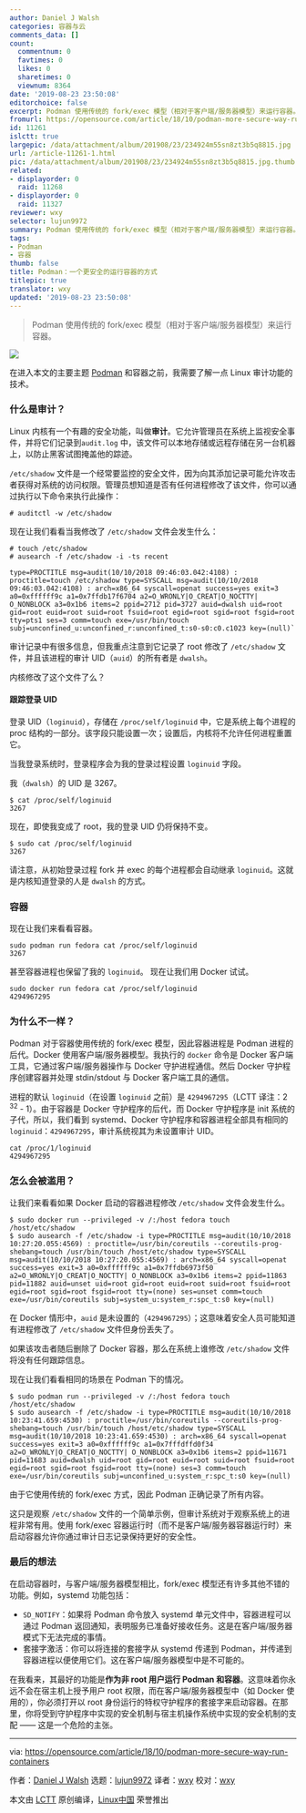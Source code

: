 ```yaml
---
author: Daniel J Walsh
categories: 容器与云
comments_data: []
count:
  commentnum: 0
  favtimes: 0
  likes: 0
  sharetimes: 0
  viewnum: 8364
date: '2019-08-23 23:50:08'
editorchoice: false
excerpt: Podman 使用传统的 fork/exec 模型（相对于客户端/服务器模型）来运行容器。
fromurl: https://opensource.com/article/18/10/podman-more-secure-way-run-containers
id: 11261
islctt: true
largepic: /data/attachment/album/201908/23/234924m55sn8zt3b5q8815.jpg
url: /article-11261-1.html
pic: /data/attachment/album/201908/23/234924m55sn8zt3b5q8815.jpg.thumb.jpg
related:
- displayorder: 0
  raid: 11268
- displayorder: 0
  raid: 11327
reviewer: wxy
selector: lujun9972
summary: Podman 使用传统的 fork/exec 模型（相对于客户端/服务器模型）来运行容器。
tags:
- Podman
- 容器
thumb: false
title: Podman：一个更安全的运行容器的方式
titlepic: true
translator: wxy
updated: '2019-08-23 23:50:08'
---
```



> 
> Podman 使用传统的 fork/exec 模型（相对于客户端/服务器模型）来运行容器。
> 
> 
> 


![](/data/attachment/album/201908/23/234924m55sn8zt3b5q8815.jpg)


在进入本文的主要主题 [Podman](https://podman.io) 和容器之前，我需要了解一点 Linux 审计功能的技术。


### 什么是审计？


Linux 内核有一个有趣的安全功能，叫做**审计**。它允许管理员在系统上监视安全事件，并将它们记录到`audit.log` 中，该文件可以本地存储或远程存储在另一台机器上，以防止黑客试图掩盖他的踪迹。


`/etc/shadow` 文件是一个经常要监控的安全文件，因为向其添加记录可能允许攻击者获得对系统的访问权限。管理员想知道是否有任何进程修改了该文件，你可以通过执行以下命令来执行此操作：



```
# auditctl -w /etc/shadow
```

现在让我们看看当我修改了 `/etc/shadow` 文件会发生什么：



```
# touch /etc/shadow 
# ausearch -f /etc/shadow -i -ts recent

type=PROCTITLE msg=audit(10/10/2018 09:46:03.042:4108) : proctitle=touch /etc/shadow type=SYSCALL msg=audit(10/10/2018 09:46:03.042:4108) : arch=x86_64 syscall=openat success=yes exit=3 a0=0xffffff9c a1=0x7ffdb17f6704 a2=O_WRONLY|O_CREAT|O_NOCTTY| O_NONBLOCK a3=0x1b6 items=2 ppid=2712 pid=3727 auid=dwalsh uid=root gid=root euid=root suid=root fsuid=root egid=root sgid=root fsgid=root tty=pts1 ses=3 comm=touch exe=/usr/bin/touch subj=unconfined_u:unconfined_r:unconfined_t:s0-s0:c0.c1023 key=(null)`
```

审计记录中有很多信息，但我重点注意到它记录了 root 修改了 `/etc/shadow` 文件，并且该进程的审计 UID（`auid`）的所有者是 `dwalsh`。


内核修改了这个文件了么？


#### 跟踪登录 UID


登录 UID（`loginuid`），存储在 `/proc/self/loginuid` 中，它是系统上每个进程的 proc 结构的一部分。该字段只能设置一次；设置后，内核将不允许任何进程重置它。


当我登录系统时，登录程序会为我的登录过程设置 `loginuid` 字段。


我（`dwalsh`）的 UID 是 3267。



```
$ cat /proc/self/loginuid
3267
```

现在，即使我变成了 root，我的登录 UID 仍将保持不变。



```
$ sudo cat /proc/self/loginuid
3267
```

请注意，从初始登录过程 fork 并 exec 的每个进程都会自动继承 `loginuid`。这就是内核知道登录的人是 `dwalsh` 的方式。


### 容器


现在让我们来看看容器。



```
sudo podman run fedora cat /proc/self/loginuid
3267
```

甚至容器进程也保留了我的 `loginuid`。 现在让我们用 Docker 试试。



```
sudo docker run fedora cat /proc/self/loginuid 
4294967295
```

### 为什么不一样？


Podman 对于容器使用传统的 fork/exec 模型，因此容器进程是 Podman 进程的后代。Docker 使用客户端/服务器模型。我执行的 `docker` 命令是 Docker 客户端工具，它通过客户端/服务器操作与 Docker 守护进程通信。然后 Docker 守护程序创建容器并处理 stdin/stdout 与 Docker 客户端工具的通信。


进程的默认 `loginuid`（在设置 `loginuid` 之前）是 `4294967295`（LCTT 译注：2<sup> 32</sup> - 1）。由于容器是 Docker 守护程序的后代，而 Docker 守护程序是 init 系统的子代，所以，我们看到 systemd、Docker 守护程序和容器进程全部具有相同的 `loginuid`：`4294967295`，审计系统视其为未设置审计 UID。



```
cat /proc/1/loginuid 
4294967295
```

### 怎么会被滥用？


让我们来看看如果 Docker 启动的容器进程修改 `/etc/shadow` 文件会发生什么。



```
$ sudo docker run --privileged -v /:/host fedora touch /host/etc/shadow 
$ sudo ausearch -f /etc/shadow -i type=PROCTITLE msg=audit(10/10/2018 10:27:20.055:4569) : proctitle=/usr/bin/coreutils --coreutils-prog-shebang=touch /usr/bin/touch /host/etc/shadow type=SYSCALL msg=audit(10/10/2018 10:27:20.055:4569) : arch=x86_64 syscall=openat success=yes exit=3 a0=0xffffff9c a1=0x7ffdb6973f50 a2=O_WRONLY|O_CREAT|O_NOCTTY| O_NONBLOCK a3=0x1b6 items=2 ppid=11863 pid=11882 auid=unset uid=root gid=root euid=root suid=root fsuid=root egid=root sgid=root fsgid=root tty=(none) ses=unset comm=touch exe=/usr/bin/coreutils subj=system_u:system_r:spc_t:s0 key=(null)
```

在 Docker 情形中，`auid` 是未设置的（`4294967295`）；这意味着安全人员可能知道有进程修改了 `/etc/shadow` 文件但身份丢失了。


如果该攻击者随后删除了 Docker 容器，那么在系统上谁修改 `/etc/shadow` 文件将没有任何跟踪信息。


现在让我们看看相同的场景在 Podman 下的情况。



```
$ sudo podman run --privileged -v /:/host fedora touch /host/etc/shadow 
$ sudo ausearch -f /etc/shadow -i type=PROCTITLE msg=audit(10/10/2018 10:23:41.659:4530) : proctitle=/usr/bin/coreutils --coreutils-prog-shebang=touch /usr/bin/touch /host/etc/shadow type=SYSCALL msg=audit(10/10/2018 10:23:41.659:4530) : arch=x86_64 syscall=openat success=yes exit=3 a0=0xffffff9c a1=0x7fffdffd0f34 a2=O_WRONLY|O_CREAT|O_NOCTTY| O_NONBLOCK a3=0x1b6 items=2 ppid=11671 pid=11683 auid=dwalsh uid=root gid=root euid=root suid=root fsuid=root egid=root sgid=root fsgid=root tty=(none) ses=3 comm=touch exe=/usr/bin/coreutils subj=unconfined_u:system_r:spc_t:s0 key=(null)
```

由于它使用传统的 fork/exec 方式，因此 Podman 正确记录了所有内容。


这只是观察 `/etc/shadow` 文件的一个简单示例，但审计系统对于观察系统上的进程非常有用。使用 fork/exec 容器运行时（而不是客户端/服务器容器运行时）来启动容器允许你通过审计日志记录保持更好的安全性。


### 最后的想法


在启动容器时，与客户端/服务器模型相比，fork/exec 模型还有许多其他不错的功能。例如，systemd 功能包括：


* `SD_NOTIFY`：如果将 Podman 命令放入 systemd 单元文件中，容器进程可以通过 Podman 返回通知，表明服务已准备好接收任务。这是在客户端/服务器模式下无法完成的事情。
* 套接字激活：你可以将连接的套接字从 systemd 传递到 Podman，并传递到容器进程以便使用它们。这在客户端/服务器模型中是不可能的。


在我看来，其最好的功能是**作为非 root 用户运行 Podman 和容器**。这意味着你永远不会在宿主机上授予用户 root 权限，而在客户端/服务器模型中（如 Docker 使用的），你必须打开以 root 身份运行的特权守护程序的套接字来启动容器。在那里，你将受到守护程序中实现的安全机制与宿主机操作系统中实现的安全机制的支配 —— 这是一个危险的主张。




---


via: <https://opensource.com/article/18/10/podman-more-secure-way-run-containers>


作者：[Daniel J Walsh](https://opensource.com/users/rhatdan) 选题：[lujun9972](https://github.com/lujun9972) 译者：[wxy](https://github.com/wxy) 校对：[wxy](https://github.com/wxy)


本文由 [LCTT](https://github.com/LCTT/TranslateProject) 原创编译，[Linux中国](https://linux.cn/) 荣誉推出
